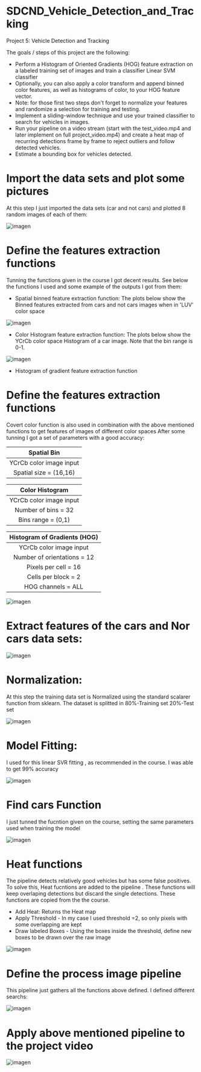 # SDCND_Vehicle_Detection_and_Tracking

Project 5: Vehicle Detection and Tracking

The goals / steps of this project are the following:

* Perform a Histogram of Oriented Gradients (HOG) feature extraction on a labeled training set of images and train a classifier Linear SVM classifier
* Optionally, you can also apply a color transform and append binned color features, as well as histograms of color, to your HOG feature vector.
* Note: for those first two steps don't forget to normalize your features and randomize a selection for training and testing.
* Implement a sliding-window technique and use your trained classifier to search for vehicles in images.
* Run your pipeline on a video stream (start with the test_video.mp4 and later implement on full project_video.mp4) and create a heat map of recurring detections frame by frame to reject outliers and follow detected vehicles.
* Estimate a bounding box for vehicles detected.

# Import  the data sets and plot some pictures

At this step I just imported the data sets (car and not cars) and plotted 8 random images of each of them:

![imagen](https://user-images.githubusercontent.com/41348711/46919583-9c335080-cfe1-11e8-9bb9-203cfeb570d3.png)

# Define the features extraction functions

Tunning the functions given in the course I got decent results. See below the functions I used and some example of the outputs I got from them:

* Spatial binned feature extraction function:
The plots below show the Binned features extracted from cars and not cars images when in 'LUV' color space

![imagen](https://user-images.githubusercontent.com/41348711/46920359-79a73480-cfed-11e8-9a1d-91481e08f0a7.png)

* Color Histogram feature extraction function:
The plots below show the YCrCb color space Histogram of a car image. Note that the bin range is 0-1.

![imagen](https://user-images.githubusercontent.com/41348711/46920413-487b3400-cfee-11e8-9b2f-6005ecafc493.png)

* Histogram of gradient feature extraction function

# Define the features extraction functions

Covert color function is also used in combination with the above mentioned functions to get features of images of different color spaces
After some tunning I got a set of parameters with a good accuracy:

| Spatial Bin 	        					| 
|:------------------------------------------------------------------:| 
|       	 YCrCb color image input  							| 
|                         Spatial size = (16,16)	| 


| Color Histogram |  
|:-----------------------------------------------------------------:| 
|    YCrCb color image input                                     |
|                       Number of bins = 32	| 
|                       Bins range = (0,1)	| 



| Histogram of Gradients (HOG)                                         |
|:------------------------------------------------------------------:| 
|                         YCrCb color image input  	| 
|                         Number of orientations = 12	| 
|                       Pixels per cell = 16	| 
|                         Cells per block = 2	| 
|                         HOG channels = ALL	| 

![imagen](https://user-images.githubusercontent.com/41348711/46921441-8af73d80-cffb-11e8-96ed-eee49fd46468.png)


# Extract features of the cars and Nor cars data sets:

![imagen](https://user-images.githubusercontent.com/41348711/46921457-d7427d80-cffb-11e8-87b0-efdf8940b88b.png)


# Normalization:
At this step the training data set is Normalized using the standard scalarer function from sklearn.
The dataset is splitted in 80%-Training set 20%-Test set

![imagen](https://user-images.githubusercontent.com/41348711/46921535-f68dda80-cffc-11e8-93f3-83e95803a564.png)

# Model Fitting: 
I used for this linear SVR fitting , as recommended in the course. I was able to get 99% accuracy

![imagen](https://user-images.githubusercontent.com/41348711/46921587-8e8bc400-cffd-11e8-8879-2f915ff5d1ec.png)

# Find cars Function
I just tunned the fucntion given on the course, setting the same parameters used when training the model

![imagen](https://user-images.githubusercontent.com/41348711/46921900-8d5c9600-d001-11e8-9540-596241a48057.png)

# Heat functions
The pipeline detects relatively good vehicles but has some false positives. To solve this, Heat fucntions are added to the pipeline . These functions will keep overlaping detections but discard the single detections. These functions are copied from the the course.
* Add Heat: Returns the Heat map
* Apply Threshold - In my case I used threshold =2, so only pixels with some overlapping are kept
* Draw labeled Boxes - Using the boxes inside the threshold, define new boxes to be drawn over the raw image

![imagen](https://user-images.githubusercontent.com/41348711/46923204-bf2b2800-d014-11e8-8a39-bd04f7150a70.png)

# Define the process image pipeline
This pipeline just gathers all the functions above defined. 
I defined different searchs:

![imagen](https://user-images.githubusercontent.com/41348711/46923353-c3f0db80-d016-11e8-9a67-8ab24b58ce93.png)

# Apply above mentioned pipeline to the project video 

![imagen](https://user-images.githubusercontent.com/41348711/46923379-1df1a100-d017-11e8-863c-0cfd00028f69.png)
